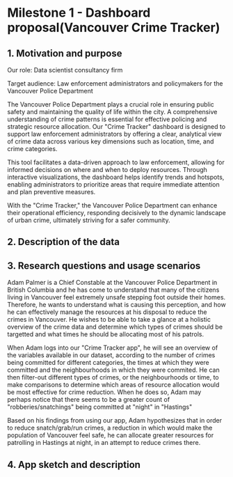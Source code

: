 # Milestone 1 - Dashboard proposal(Vancouver Crime Tracker)

## 1. Motivation and purpose
Our role: Data scientist consultancy firm

Target audience: Law enforcement administrators and policymakers for the Vancouver Police Department

The Vancouver Police Department plays a crucial role in ensuring public safety and maintaining the quality of life within the city. A comprehensive understanding of crime patterns is essential for effective policing and strategic resource allocation. Our "Crime Tracker" dashboard is designed to support law enforcement administrators by offering a clear, analytical view of crime data across various key dimensions such as location, time, and crime categories.

This tool facilitates a data-driven approach to law enforcement, allowing for informed decisions on where and when to deploy resources. Through interactive visualizations, the dashboard helps identify trends and hotspots, enabling administrators to prioritize areas that require immediate attention and plan preventive measures.

With the "Crime Tracker," the Vancouver Police Department can enhance their operational efficiency, responding decisively to the dynamic landscape of urban crime, ultimately striving for a safer community.


## 2. Description of the data



## 3. Research questions and usage scenarios

Adam Palmer is a Chief Constable at the Vancouver Police Department in British Columbia and he has come to understand that many of the citizens living in Vancouver feel extremely unsafe stepping foot outside their homes. Therefore, he wants to understand what is causing this perception, and how he can effectively manage the resources at his disposal to reduce the crimes in Vancouver. He wishes to be able to take a glance at a holistic overview of the crime data and determine which types of crimes should be targetted and what times he should be allocating most of his patrols.

When Adam logs into our "Crime Tracker app", he will see an overview of the variables available in our dataset, according to the number of crimes being committed for different categories, the times at which they were committed and the neighbourhoods in which they were commited. He can then filter-out different types of crimes, or the neighbourhoods or time, to make comparisons to determine which areas of resource allocation would be most effective for crime reduction. When he does so, Adam may perhaps notice that there seems to be a greater count of "robberies/snatchings" being committed at "night" in "Hastings"

Based on his findings from using our app, Adam hypothesizes that in order to reduce snatch/grab/run crimes, a reduction in which would make the population of Vancouver feel safe, he can allocate greater resources for patrolling in Hastings at night, in an attempt to reduce crimes there.




## 4. App sketch and description